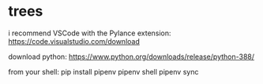 # trees

i recommend VSCode with the Pylance extension:
https://code.visualstudio.com/download

download python:
https://www.python.org/downloads/release/python-388/

from your shell:
pip install pipenv
pipenv shell
pipenv sync
